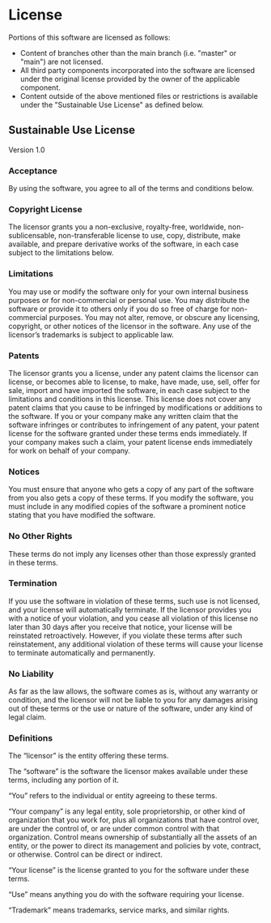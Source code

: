 # License

Portions of this software are licensed as follows:

- Content of branches other than the main branch (i.e. "master" or "main") are not licensed.
- All third party components incorporated into the software are licensed under the original license
  provided by the owner of the applicable component.
- Content outside of the above mentioned files or restrictions is available under the "Sustainable Use
  License" as defined below.

## Sustainable Use License

Version 1.0

### Acceptance

By using the software, you agree to all of the terms and conditions below.

### Copyright License

The licensor grants you a non-exclusive, royalty-free, worldwide, non-sublicensable, non-transferable license
to use, copy, distribute, make available, and prepare derivative works of the software, in each case subject
to the limitations below.

### Limitations

You may use or modify the software only for your own internal business purposes or for non-commercial or
personal use. You may distribute the software or provide it to others only if you do so free of charge for
non-commercial purposes. You may not alter, remove, or obscure any licensing, copyright, or other notices of
the licensor in the software. Any use of the licensor’s trademarks is subject to applicable law.

### Patents

The licensor grants you a license, under any patent claims the licensor can license, or becomes able to
license, to make, have made, use, sell, offer for sale, import and have imported the software, in each case
subject to the limitations and conditions in this license. This license does not cover any patent claims that
you cause to be infringed by modifications or additions to the software. If you or your company make any
written claim that the software infringes or contributes to infringement of any patent, your patent license
for the software granted under these terms ends immediately. If your company makes such a claim, your patent
license ends immediately for work on behalf of your company.

### Notices

You must ensure that anyone who gets a copy of any part of the software from you also gets a copy of these
terms. If you modify the software, you must include in any modified copies of the software a prominent notice
stating that you have modified the software.

### No Other Rights

These terms do not imply any licenses other than those expressly granted in these terms.

### Termination

If you use the software in violation of these terms, such use is not licensed, and your license will
automatically terminate. If the licensor provides you with a notice of your violation, and you cease all
violation of this license no later than 30 days after you receive that notice, your license will be reinstated
retroactively. However, if you violate these terms after such reinstatement, any additional violation of these
terms will cause your license to terminate automatically and permanently.

### No Liability

As far as the law allows, the software comes as is, without any warranty or condition, and the licensor will
not be liable to you for any damages arising out of these terms or the use or nature of the software, under
any kind of legal claim.

### Definitions

The “licensor” is the entity offering these terms.

The “software” is the software the licensor makes available under these terms, including any portion of it.

“You” refers to the individual or entity agreeing to these terms.

“Your company” is any legal entity, sole proprietorship, or other kind of organization that you work for, plus
all organizations that have control over, are under the control of, or are under common control with that
organization. Control means ownership of substantially all the assets of an entity, or the power to direct its
management and policies by vote, contract, or otherwise. Control can be direct or indirect.

“Your license” is the license granted to you for the software under these terms.

“Use” means anything you do with the software requiring your license.

“Trademark” means trademarks, service marks, and similar rights.
